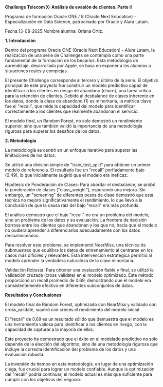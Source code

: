 **Challenge Telecom X: Análisis de evasión de clientes. Parte II**

Programa de formación Oracle ONE / 8 (Oracle Next Education) - Especialización en Data Science, patrocinado por Oracle y Alura Latam.

Fecha:13-08-2025
Nombre alumna: Oriana Ortiz.


**1. Introducción**

Dentro del programa Oracle ONE (Oracle Next Education) - Alura Latam, la realización de una serie de Challenges se contempla como una parte fundamental de la formación de los becarios. Esta metodología de aprendizaje, desarrollada por Apple, se basa en exponer a los alumnos a situaciones reales y complejas.

El presente Challenge corresponde al tercero y último de la serie. El objetivo principal de este proyecto fue construir un modelo predictivo capaz de identificar a los clientes en riesgo de abandono (churn), una tarea crítica para la retención de clientes. Debido al desbalance de clases inherente en los datos, donde la clase de abandono (1) es minoritaria, la métrica clave fue el "recall", que mide la capacidad del modelo para identificar correctamente a los clientes que realmente abandonan el servicio.

El modelo final, un Random Forest, no solo demostró un rendimiento superior, sino que también validó la importancia de una metodología rigurosa para superar los desafíos de los datos.

**2. Metodología**

La metodología se centró en un enfoque iterativo para superar las limitaciones de los datos:

Se utilizó una división simple de "train_test_split" para obtener un primer modelo de referencia. El resultado fue un "recall" porfiadamente bajo (0.49), lo que inicialmente sugirió que el modelo era ineficaz.

Hipótesis de Ponderación de Clases: Para abordar el desbalance, se probó la ponderación de clases ("class_weight"), esperando una mejora. Sin embargo, un "screening" de diferentes pesos de clase demostró que esta técnica no mejoró significativamente el rendimiento, lo que llevó a la conclusión de que la causa raíz del bajo "recall" era más profunda.

El análisis demostró que el bajo "recall" no era un problema del modelo, sino un problema de los datos y su evaluación. La frontera de decisión borrosa entre los clientes que abandonan y los que no, hacía que el modelo no pudiera aprender a diferenciarlos adecuadamente con los datos desbalanceados.

Para resolver este problema, se implementó NearMiss, una técnica de submuestreo que equilibra los datos de entrenamiento al centrarse en los casos más difíciles y relevantes. Esta intervención estratégica permitió al modelo aprender la verdadera naturaleza de la clase minoritaria.

Validación Robusta: Para obtener una evaluación fiable y final, se utilizó la validación cruzada (cross_validate) en el modelo optimizado. Este método proporcionó un recall promedio de 0.69, demostrando que el modelo era consistentemente efectivo en diferentes subconjuntos de datos.

**Resultados y Conclusiones**

El modelo final de Random Forest, optimizado con NearMiss y validado con cross_validate, superó con creces el rendimiento del modelo inicial. 

El "recall" de 0.69 es un resultado sólido que demuestra que el modelo es una herramienta valiosa para identificar a los clientes en riesgo, con la capacidad de capturar a la mayoría de ellos.

Este proyecto ha demostrado que el éxito en el modelado predictivo no solo depende de la elección del algoritmo, sino de una metodología rigurosa que incluye la correcta identificación del problema de los datos y una evaluación robusta. 

La inversión de tiempo en esta metodología, en lugar de una optimización ciega, fue crucial para lograr un modelo confiable. Aunque la optimización del "recall" podría continuar, el modelo actual es más que suficiente para cumplir con los objetivos del negocio.



